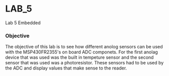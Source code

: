 # LAB_5
Lab 5 Embedded 
### Objective
The objective of this lab is to see how different anolog sensors can be used with the MSP430FR2355's on board ADC componets. For the first anolag device that was used was the built in tempeture sensor and the second sensor that was used was a photoresistor. These sensors had to be used by the ADC and display values that make sense to the reader. 
